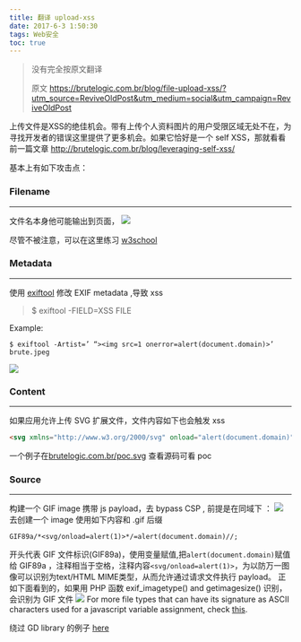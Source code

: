 ```yaml
---
title: 翻译 upload-xss
date: 2017-6-3 1:50:30
tags: Web安全
toc: true
---
```


> 没有完全按原文翻译
>
> 原文 https://brutelogic.com.br/blog/file-upload-xss/?utm_source=ReviveOldPost&utm_medium=social&utm_campaign=ReviveOldPost

上传文件是XSS的绝佳机会。带有上传个人资料图片的用户受限区域无处不在，为寻找开发者的错误这里提供了更多机会。如果它恰好是一个 self XSS，那就看看前一篇文章 http://brutelogic.com.br/blog/leveraging-self-xss/

基本上有如下攻击点：

### Filename
---
文件名本身他可能输出到页面，
![](https://i1.wp.com/brutelogic.com.br/blog/wp-content/uploads/2016/04/xss-gif-filename.gif)

尽管不被注意，可以在这里练习 [w3school](http://www.w3schools.com/jsref/tryit.asp?filename=tryjsref_fileupload_value)

### Metadata
---
使用 [exiftool](http://www.sno.phy.queensu.ca/~phil/exiftool/) 修改 EXIF metadata ,导致 xss
> $ exiftool -FIELD=XSS FILE

Example:
```
$ exiftool -Artist=’ “><img src=1 onerror=alert(document.domain)>’ brute.jpeg
```
![](https://i2.wp.com/brutelogic.com.br/blog/wp-content/uploads/2016/04/exif-brute-collage.jpg)

### Content
---
如果应用允许上传 SVG 扩展文件，文件内容如下也会触发 xss
```html
<svg xmlns="http://www.w3.org/2000/svg" onload="alert(document.domain)"/>
```
一个例子在[brutelogic.com.br/poc.svg](http://brutelogic.com.br/poc.svg) 查看源码可看 poc

### Source
---
构建一个 GIF image 携带 js payload，去 bypass CSP , 前提是在同域下 ：
![](https://i2.wp.com/brutelogic.com.br/blog/wp-content/uploads/2016/04/xss-gif-source.gif)
去创建一个 image 使用如下内容和 .gif 后缀
```
GIF89a/*<svg/onload=alert(1)>*/=alert(document.domain)//;
```
开头代表 GIF 文件标识(GIF89a)，使用变量赋值,把```alert(document.domain)```赋值给 GIF89a ，注释相当于空格，注释内容```<svg/onload=alert(1)>```，为以防万一图像可以识别为text/HTML MIME类型，从而允许通过请求文件执行 payload。
正如下面看到的，如果用 PHP 函数 exif_imagetype() and getimagesize() 识别，会识别为 GIF 文件 
![](https://i2.wp.com/brutelogic.com.br/blog/wp-content/uploads/2016/04/xss-gif.png)
For more file types that can have its signature as ASCII characters used for a javascript variable assignment, check [this](https://en.wikipedia.org/wiki/List_of_file_signatures).

绕过 GD library 的例子 [here](https://github.com/d0lph1n98/Defeating-PHP-GD-imagecreatefromgif)



